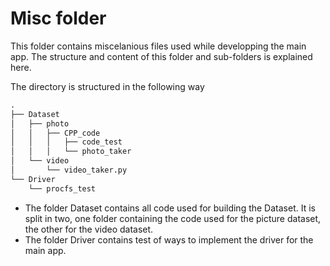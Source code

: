 # Misc folder

This folder contains miscelanious files used while developping the main app. The structure and content of this folder and sub-folders is explained here.

The directory is structured in the following way

```cmd
.
├── Dataset
│   ├── photo
│   │   ├── CPP_code
│   │   │   ├── code_test
│   │   │   └── photo_taker
│   └── video
│       └── video_taker.py
└── Driver
    └── procfs_test
```

- The folder Dataset contains all code used for building the Dataset. It is split in two, one folder containing the code used for the picture dataset, the other for the video dataset.
- The folder Driver contains test of ways to implement the driver for the main app.
